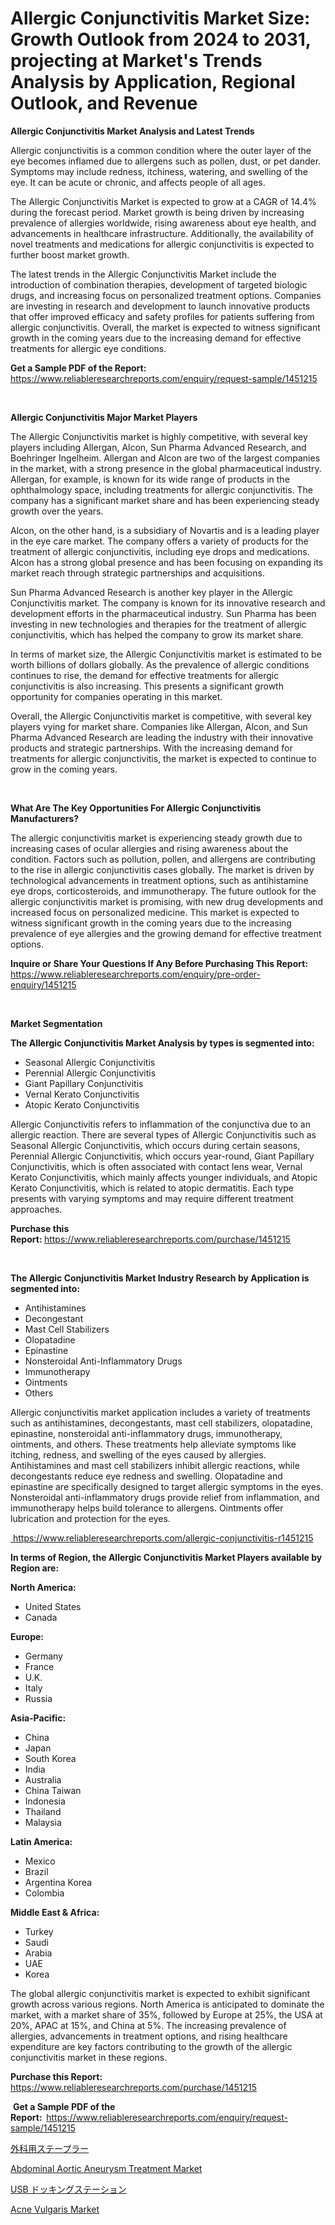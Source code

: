 <p><h1>Allergic Conjunctivitis Market Size: Growth Outlook from 2024 to 2031, projecting at Market's Trends Analysis by Application, Regional Outlook, and Revenue</h1></p><p><strong>Allergic Conjunctivitis Market Analysis and Latest Trends</strong></p>
<p><p>Allergic conjunctivitis is a common condition where the outer layer of the eye becomes inflamed due to allergens such as pollen, dust, or pet dander. Symptoms may include redness, itchiness, watering, and swelling of the eye. It can be acute or chronic, and affects people of all ages.</p><p>The Allergic Conjunctivitis Market is expected to grow at a CAGR of 14.4% during the forecast period. Market growth is being driven by increasing prevalence of allergies worldwide, rising awareness about eye health, and advancements in healthcare infrastructure. Additionally, the availability of novel treatments and medications for allergic conjunctivitis is expected to further boost market growth.</p><p>The latest trends in the Allergic Conjunctivitis Market include the introduction of combination therapies, development of targeted biologic drugs, and increasing focus on personalized treatment options. Companies are investing in research and development to launch innovative products that offer improved efficacy and safety profiles for patients suffering from allergic conjunctivitis. Overall, the market is expected to witness significant growth in the coming years due to the increasing demand for effective treatments for allergic eye conditions.</p></p>
<p><strong>Get a Sample PDF of the Report:&nbsp;</strong> <a href="https://www.reliableresearchreports.com/enquiry/request-sample/1451215">https://www.reliableresearchreports.com/enquiry/request-sample/1451215</a></p>
<p>&nbsp;</p>
<p><strong>Allergic Conjunctivitis Major Market Players</strong></p>
<p><p>The Allergic Conjunctivitis market is highly competitive, with several key players including Allergan, Alcon, Sun Pharma Advanced Research, and Boehringer Ingelheim. Allergan and Alcon are two of the largest companies in the market, with a strong presence in the global pharmaceutical industry. Allergan, for example, is known for its wide range of products in the ophthalmology space, including treatments for allergic conjunctivitis. The company has a significant market share and has been experiencing steady growth over the years. </p><p>Alcon, on the other hand, is a subsidiary of Novartis and is a leading player in the eye care market. The company offers a variety of products for the treatment of allergic conjunctivitis, including eye drops and medications. Alcon has a strong global presence and has been focusing on expanding its market reach through strategic partnerships and acquisitions. </p><p>Sun Pharma Advanced Research is another key player in the Allergic Conjunctivitis market. The company is known for its innovative research and development efforts in the pharmaceutical industry. Sun Pharma has been investing in new technologies and therapies for the treatment of allergic conjunctivitis, which has helped the company to grow its market share.</p><p>In terms of market size, the Allergic Conjunctivitis market is estimated to be worth billions of dollars globally. As the prevalence of allergic conditions continues to rise, the demand for effective treatments for allergic conjunctivitis is also increasing. This presents a significant growth opportunity for companies operating in this market.</p><p>Overall, the Allergic Conjunctivitis market is competitive, with several key players vying for market share. Companies like Allergan, Alcon, and Sun Pharma Advanced Research are leading the industry with their innovative products and strategic partnerships. With the increasing demand for treatments for allergic conjunctivitis, the market is expected to continue to grow in the coming years.</p></p>
<p>&nbsp;</p>
<p><strong>What Are The Key Opportunities For Allergic Conjunctivitis Manufacturers?</strong></p>
<p><p>The allergic conjunctivitis market is experiencing steady growth due to increasing cases of ocular allergies and rising awareness about the condition. Factors such as pollution, pollen, and allergens are contributing to the rise in allergic conjunctivitis cases globally. The market is driven by technological advancements in treatment options, such as antihistamine eye drops, corticosteroids, and immunotherapy. The future outlook for the allergic conjunctivitis market is promising, with new drug developments and increased focus on personalized medicine. This market is expected to witness significant growth in the coming years due to the increasing prevalence of eye allergies and the growing demand for effective treatment options.</p></p>
<p><strong>Inquire or Share Your Questions If Any Before Purchasing This Report:</strong> <a href="https://www.reliableresearchreports.com/enquiry/pre-order-enquiry/1451215">https://www.reliableresearchreports.com/enquiry/pre-order-enquiry/1451215</a></p>
<p>&nbsp;</p>
<p><strong>Market Segmentation</strong></p>
<p><strong>The Allergic Conjunctivitis Market Analysis by types is segmented into:</strong></p>
<p><ul><li>Seasonal Allergic Conjunctivitis</li><li>Perennial Allergic Conjunctivitis</li><li>Giant Papillary Conjunctivitis</li><li>Vernal Kerato Conjunctivitis</li><li>Atopic Kerato Conjunctivitis</li></ul></p>
<p><p>Allergic Conjunctivitis refers to inflammation of the conjunctiva due to an allergic reaction. There are several types of Allergic Conjunctivitis such as Seasonal Allergic Conjunctivitis, which occurs during certain seasons, Perennial Allergic Conjunctivitis, which occurs year-round, Giant Papillary Conjunctivitis, which is often associated with contact lens wear, Vernal Kerato Conjunctivitis, which mainly affects younger individuals, and Atopic Kerato Conjunctivitis, which is related to atopic dermatitis. Each type presents with varying symptoms and may require different treatment approaches.</p></p>
<p><strong>Purchase this Report:&nbsp;</strong><a href="https://www.reliableresearchreports.com/purchase/1451215">https://www.reliableresearchreports.com/purchase/1451215</a></p>
<p>&nbsp;</p>
<p><strong>The Allergic Conjunctivitis Market Industry Research by Application is segmented into:</strong></p>
<p><ul><li>Antihistamines</li><li>Decongestant</li><li>Mast Cell Stabilizers</li><li>Olopatadine</li><li>Epinastine</li><li>Nonsteroidal Anti-Inflammatory Drugs</li><li>Immunotherapy</li><li>Ointments</li><li>Others</li></ul></p>
<p><p>Allergic conjunctivitis market application includes a variety of treatments such as antihistamines, decongestants, mast cell stabilizers, olopatadine, epinastine, nonsteroidal anti-inflammatory drugs, immunotherapy, ointments, and others. These treatments help alleviate symptoms like itching, redness, and swelling of the eyes caused by allergies. Antihistamines and mast cell stabilizers inhibit allergic reactions, while decongestants reduce eye redness and swelling. Olopatadine and epinastine are specifically designed to target allergic symptoms in the eyes. Nonsteroidal anti-inflammatory drugs provide relief from inflammation, and immunotherapy helps build tolerance to allergens. Ointments offer lubrication and protection for the eyes.</p></p>
<p><a href="https://www.reliableresearchreports.com/allergic-conjunctivitis-r1451215">&nbsp;https://www.reliableresearchreports.com/allergic-conjunctivitis-r1451215</a></p>
<p><strong>In terms of Region, the Allergic Conjunctivitis Market Players available by Region are:</strong></p>
<p>
    <p> <strong> North America: </strong>
        <ul>
            <li>United States</li>
            <li>Canada</li>
        </ul>
        </p> 
    <p> <strong> Europe: </strong>
        <ul>
            <li>Germany</li>
            <li>France</li>
            <li>U.K.</li>
            <li>Italy</li>
            <li>Russia</li>
        </ul>
        </p> 
    <p> <strong> Asia-Pacific: </strong>
        <ul>
            <li>China</li>
            <li>Japan</li>
            <li>South Korea</li>
            <li>India</li>
            <li>Australia</li>
            <li>China Taiwan</li>
            <li>Indonesia</li>
            <li>Thailand</li>
            <li>Malaysia</li>
        </ul>
        </p> 
    <p> <strong> Latin America: </strong>
        <ul>
            <li>Mexico</li>
            <li>Brazil</li>
            <li>Argentina Korea</li>
            <li>Colombia</li>
        </ul>
        </p> 
    <p> <strong> Middle East & Africa: </strong>
        <ul>
            <li>Turkey</li>
            <li>Saudi</li>
            <li>Arabia</li>
            <li>UAE</li>
            <li>Korea</li>
        </ul>
    </p>
    </p>
<p><p>The global allergic conjunctivitis market is expected to exhibit significant growth across various regions. North America is anticipated to dominate the market, with a market share of 35%, followed by Europe at 25%, the USA at 20%, APAC at 15%, and China at 5%. The increasing prevalence of allergies, advancements in treatment options, and rising healthcare expenditure are key factors contributing to the growth of the allergic conjunctivitis market in these regions.</p></p>
<p><strong>Purchase this Report: </strong><a href="https://www.reliableresearchreports.com/purchase/1451215">https://www.reliableresearchreports.com/purchase/1451215</a></p>
<p>&nbsp;<strong>Get a Sample PDF of the Report:&nbsp;&nbsp;</strong><a href="https://www.reliableresearchreports.com/enquiry/request-sample/1451215">https://www.reliableresearchreports.com/enquiry/request-sample/1451215</a></p>
<p><strong></strong></p>
<p><p><a href="https://github.com/RudySimonis2023/Market-Research-Report-List-1/blob/main/117110346690.md">外科用ステープラー</a></p><p><a href="https://github.com/Glendatilghmankmgz0rbhwpy/Market-Research-Report-List-2/blob/main/abdominal-aortic-aneurysm-treatment-market.md">Abdominal Aortic Aneurysm Treatment Market</a></p><p><a href="https://github.com/mm14022023/Market-Research-Report-List-1/blob/main/806944146689.md">USB ドッキングステーション</a></p><p><a href="https://github.com/DeonteStanton2023/Market-Research-Report-List-1/blob/main/acne-vulgaris-market.md">Acne Vulgaris Market</a></p></p>